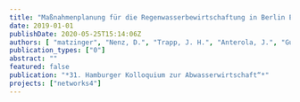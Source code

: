 ```yaml
---
title: "Maßnahmenplanung für die Regenwasserbewirtschaftung in Berlin Ergebnisse der BMBF-Projekte KURAS und netWORKS4"
date: 2019-01-01
publishDate: 2020-05-25T15:14:06Z
authors: [ "matzinger", "Nenz, D.", "Trapp, J. H.", "Anterola, J.", "Gunkel, M.", "Reichmann, B.", "Frick-Trzebitzky, F.", "Winker, M.", "Schramm, E.", "rouault", "Funke, F." ]
publication_types: ["0"]
abstract: ""
featured: false
publication: "*31. Hamburger Kolloquium zur Abwasserwirtschaft“*"
projects: ["networks4"]
---
```


